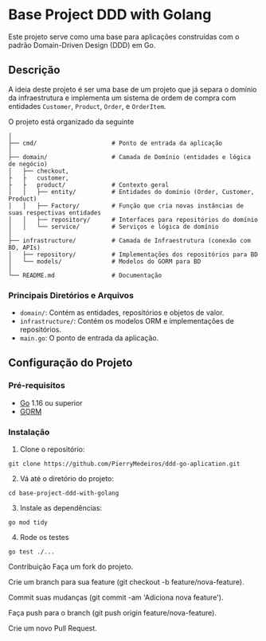 # Base Project DDD with Golang

Este projeto serve como uma base para aplicações construídas com o padrão Domain-Driven Design (DDD) em Go.

## Descrição

A ideia deste projeto é ser uma base de um projeto que já separa o domínio da infraestrutura e implementa um sistema de ordem de compra com entidades `Customer`, `Product`, `Order`, e `OrderItem`.

O projeto está organizado da seguinte 

```base-project-ddd-with-golang/
│
├── cmd/                     # Ponto de entrada da aplicação
│
├── domain/                  # Camada de Domínio (entidades e lógica de negócio)
│   ├── checkout,
├   ├   customer,
├   ├   product/             # Contexto geral
│   │   ├── entity/          # Entidades do domínio (Order, Customer, Product)
│   │   ├── Factory/         # Função que cria novas instâncias de suas respectivas entidades
│   │   ├── repository/      # Interfaces para repositórios do domínio
│   │   └── service/         # Serviços e lógica de domínio
│
├── infrastructure/          # Camada de Infraestrutura (conexão com BD, APIs)
│   ├── repository/          # Implementações dos repositórios para BD
│   └── models/              # Modelos do GORM para BD
│
└── README.md                # Documentação 
```


### Principais Diretórios e Arquivos

- `domain/`: Contém as entidades, repositórios e objetos de valor.
- `infrastructure/`: Contém os modelos ORM e implementações de repositórios.
- `main.go`: O ponto de entrada da aplicação.

## Configuração do Projeto

### Pré-requisitos

- [Go](https://golang.org/doc/install) 1.16 ou superior
- [GORM](https://gorm.io/)

### Instalação

1. Clone o repositório:

```git clone https://github.com/PierryMedeiros/ddd-go-aplication.git```

2. Vá até o diretório do projeto:

```cd base-project-ddd-with-golang```

3. Instale as dependências:

```go mod tidy```

4. Rode os testes

```go test ./...```

Contribuição
Faça um fork do projeto.

Crie um branch para sua feature (git checkout -b feature/nova-feature).

Commit suas mudanças (git commit -am 'Adiciona nova feature').

Faça push para o branch (git push origin feature/nova-feature).

Crie um novo Pull Request.